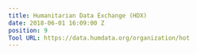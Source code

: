 ```yaml
---
title: Humanitarian Data Exchange (HDX)
date: 2018-06-01 16:09:00 Z
position: 9
Tool URL: https://data.humdata.org/organization/hot
---
```


